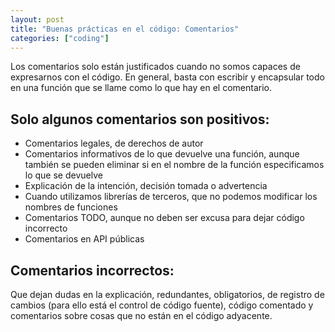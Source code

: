 ```yaml
---
layout: post
title: "Buenas prácticas en el código: Comentarios"
categories: ["coding"]
---
```

Los comentarios solo están justificados cuando no somos capaces de expresarnos con el código. En general,<!--more--> basta con escribir y encapsular todo en una función que se llame como lo que hay en el comentario.
## Solo algunos comentarios son positivos:
- Comentarios legales, de derechos de autor
- Comentarios informativos de lo que devuelve una función, aunque también se pueden eliminar si en el nombre de la función especificamos lo que se devuelve
- Explicación de la intención, decisión tomada o advertencia
- Cuando utilizamos librerías de terceros, que no podemos modificar los nombres de funciones
- Comentarios TODO, aunque no deben ser excusa para dejar código incorrecto
- Comentarios en API públicas
## Comentarios incorrectos: 
Que dejan dudas en la explicación, redundantes, obligatorios, de registro de cambios (para ello está el control de código fuente), código comentado y comentarios sobre cosas que no están en el código adyacente.
